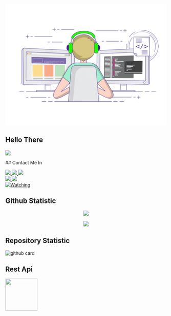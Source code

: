 </h1>
<p align="center">
  <img alig src="./code.gif" />
</p>

## Hello There
<a href="//youtube.com/channel/UCkra5RBdiOarRs8HeyFlviQ"><img align="center" src="https://cardivo.vercel.app/api?name=Wahyubotz78&description=Halo,%20I%27m%20Wahyu%20dan%20saya%20masih%20programer%20pemula%20Nice%20to%20meet%20you%20%F0%9F%91%8B&image=https://avatars.githubusercontent.com/Wahyubotz78&usqp=CAU&backgroundColor=%23ecf0f1&youtube=Wahyu BOTZ&github=Wahyubotz78&pattern=ticTacToe&colorPattern=%23eaeaea&site=https://killuaapi89.herokuapp.com"/></a>
</p>
## Contact Me In

  <a href="https://instagram.com/nathanaelhananta"><img src="https://img.shields.io/badge/Instagram-E4405F?style=for-the-badge&logo=instagram&logoColor=white"/> 
  <a href="https://wa.me/6283890284607/"><img src="https://img.shields.io/badge/WhatsApp-25D366?style=for-the-badge&logo=whatsapp&logoColor=white" />
<a href="https://youtu.be/lLodz2UzUNg"><img src="https://img.shields.io/badge/YouTube-Wahyu BOTZ-ff0000?style=for-the-badge&logo=youtube&logoColor=ff0000&link=https://youtube.com/c/ZEROBOT7" /><br>
   <a href="https://github.com/Wahyubotz78"><img src="https://img.shields.io/badge/-GitHub-black?style=flat-square&logo=github" /> 
  <a href="https://youtube.com/channel/UCkra5RBdiOarRs8HeyFlviQ"><img src="https://img.shields.io/youtube/channel/subscribers/UC7SydwUESoyOQ3qZZuoaNHw?style=social" /> <br>
  <a href="https://komarev.com/ghpvc/?username=Wahyubotz78&color=blue&style=flat-square&label=Profile+Views"><img title="Watching" src="https://komarev.com/ghpvc/?username=ZeroChan&color=blue&style=flat-square&label=Profile+View"></a>
  </p>

## Github Statistic

<p align="center"><a href="https://github.com/Wahyubotz78"><img src="https://github-readme-stats.vercel.app/api?username=Wahyubotz78&show_icons=true&theme=radical"></a></p>
<p align="center"><a href="https://github.com/Wahyubotz78"><img src="https://github-readme-stats.vercel.app/api/top-langs/?username=Wahyubotz78&theme=radical&layout=compact"></a></p> 

## Repository Statistic
![github card](https://github-readme-stats.vercel.app/api/pin/?username=ZeroChanBot&repo=tesapi&theme=dark)

## Rest Api
<a href="https://killuaapi89.herokuapp.com"><img src="https://uploader.hardianto.xyz/uploads/recfile-1636972914396.jpg" width="100" height="100"></a> 

